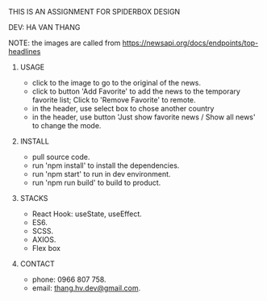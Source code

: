 THIS IS AN ASSIGNMENT FOR SPIDERBOX DESIGN

DEV: HA VAN THANG

NOTE: the images are called from https://newsapi.org/docs/endpoints/top-headlines

1. USAGE

   - click to the image to go to the original of the news.
   - click to button 'Add Favorite' to add the news to the temporary favorite list; Click to 'Remove Favorite' to remote.
   - in the header, use select box to chose another country
   - in the header, use button 'Just show favorite news / Show all news' to change the mode.

2. INSTALL

   - pull source code.
   - run 'npm install' to install the dependencies.
   - run 'npm start' to run in dev environment.
   - run 'npm run build' to build to product.

3. STACKS

   - React Hook: useState, useEffect.
   - ES6.
   - SCSS.
   - AXIOS.
   - Flex box

4. CONTACT

   - phone: 0966 807 758.
   - email: thang.hv.dev@gmail.com.
